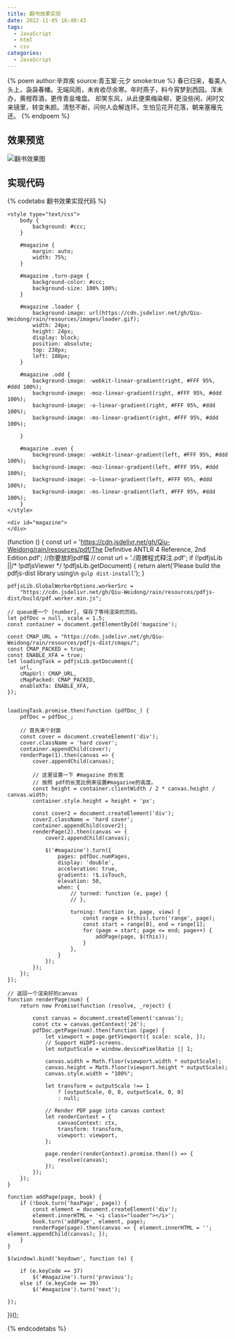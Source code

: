 ```yaml
---
title: 翻书效果实现
date: 2022-11-05 16:40:43
tags:
  - JavaScript
  - html
  - css
categories:
  - JavaScript
---
```

{% poem author:辛弃疾 source:青玉案·元夕 smoke:true %} 
春已归来，看美人头上，袅袅春幡。无端风雨，未肯收尽余寒。年时燕子，料今宵梦到西园。浑未办，黄柑荐酒，更传青韭堆盘。 
却笑东风，从此便熏梅染柳，更没些闲，闲时又来镜里，转变朱颜。清愁不断，问何人会解连环。生怕见花开花落，朝来塞雁先还。 
{% endpoem %}
## 效果预览
![翻书效果图](https://cdn.jsdelivr.net/gh/Qiu-Weidong/rain/resources/images/turn.gif)

## 实现代码
{% codetabs 翻书效果实现代码 %}
<!-- tab lang:html -->
<!doctype html>
<html>

<head>
	<script type="text/javascript" src="http://code.jquery.com/jquery-1.7.1.min.js"></script>
	<script src='http://www.turnjs.com/lib/turn.min.js'></script>
	<script src="https://cdn.jsdelivr.net/gh/Qiu-Weidong/rain/resources/pdfjs-dist/build/pdf.js"></script>

	<style type="text/css">
		body {
			background: #ccc;
		}

		#magazine {
			margin: auto;
			width: 75%;
		}

		#magazine .turn-page {
			background-color: #ccc;
			background-size: 100% 100%;
		}

		#magazine .loader {
			background-image: url(https://cdn.jsdelivr.net/gh/Qiu-Weidong/rain/resources/images/loader.gif);
			width: 24px;
			height: 24px;
			display: block;
			position: absolute;
			top: 238px;
			left: 188px;
		}

		#magazine .odd {
			background-image: -webkit-linear-gradient(right, #FFF 95%, #ddd 100%);
			background-image: -moz-linear-gradient(right, #FFF 95%, #ddd 100%);
			background-image: -o-linear-gradient(right, #FFF 95%, #ddd 100%);
			background-image: -ms-linear-gradient(right, #FFF 95%, #ddd 100%);

		}

		#magazine .even {
			background-image: -webkit-linear-gradient(left, #FFF 95%, #ddd 100%);
			background-image: -moz-linear-gradient(left, #FFF 95%, #ddd 100%);
			background-image: -o-linear-gradient(left, #FFF 95%, #ddd 100%);
			background-image: -ms-linear-gradient(left, #FFF 95%, #ddd 100%);
		}
	</style>
</head>

<body>

	<div id="magazine">
	</div>


<script type="text/javascript" src="./bookturn.js">
</script>

</body>

</html>
<!-- endtab -->

<!-- tab lang:javascript -->

(function () {
    const url = 'https://cdn.jsdelivr.net/gh/Qiu-Weidong/rain/resources/pdf/The Definitive ANTLR 4 Reference, 2nd Edition.pdf'; //你要放的pdf檔
    // const url = './周髀程式释注.pdf';
    if (!pdfjsLib ||/* !pdfjsViewer */ !pdfjsLib.getDocument) {
        return alert('Please build the pdfjs-dist library using\n  `gulp dist-install`');
    }

    pdfjsLib.GlobalWorkerOptions.workerSrc =
        "https://cdn.jsdelivr.net/gh/Qiu-Weidong/rain/resources/pdfjs-dist/build/pdf.worker.min.js";

    // queue是一个 [number], 保存了等待渲染的页码。
    let pdfDoc = null, scale = 1.5;
    const container = document.getElementById('magazine');

    const CMAP_URL = "https://cdn.jsdelivr.net/gh/Qiu-Weidong/rain/resources/pdfjs-dist/cmaps/";
    const CMAP_PACKED = true;
    const ENABLE_XFA = true;
    let loadingTask = pdfjsLib.getDocument({
        url,
        cMapUrl: CMAP_URL,
        cMapPacked: CMAP_PACKED,
        enableXfa: ENABLE_XFA,
    });


    loadingTask.promise.then(function (pdfDoc_) {
        pdfDoc = pdfDoc_;

        // 首先来个封面
        const cover = document.createElement('div');
        cover.className = 'hard cover';
        container.appendChild(cover);
        renderPage(1).then(canvas => {
            cover.appendChild(canvas);
            
            // 这里设置一下 #magazine 的长宽
            // 按照 pdf的长宽比例来设置#magazine的高度。
            const height = container.clientWidth / 2 * canvas.height / canvas.width;
            container.style.height = height + 'px';

            const cover2 = document.createElement('div');
            cover2.className = 'hard cover';
            container.appendChild(cover2);
            renderPage(2).then(canvas => {
                cover2.appendChild(canvas);

                $('#magazine').turn({
                    pages: pdfDoc.numPages,
                    display: 'double',
                    acceleration: true,
                    gradients: !$.isTouch,
                    elevation: 50,
                    when: {
                        // turned: function (e, page) {
                        // },

                        turning: function (e, page, view) {
                            const range = $(this).turn('range', page);
                            const start = range[0], end = range[1];
                            for (page = start; page <= end; page++) {
                                addPage(page, $(this));
                            }
                        },
                    }
                });
            });
        });
    });

    // 返回一个渲染好的canvas
    function renderPage(num) {
        return new Promise(function (resolve, _reject) {

            const canvas = document.createElement('canvas');
            const ctx = canvas.getContext('2d');
            pdfDoc.getPage(num).then(function (page) {
                let viewport = page.getViewport({ scale: scale, });
                // Support HiDPI-screens.
                let outputScale = window.devicePixelRatio || 1;

                canvas.width = Math.floor(viewport.width * outputScale);
                canvas.height = Math.floor(viewport.height * outputScale);
                canvas.style.width = "100%";

                let transform = outputScale !== 1
                    ? [outputScale, 0, 0, outputScale, 0, 0]
                    : null;

                // Render PDF page into canvas context
                let renderContext = {
                    canvasContext: ctx,
                    transform: transform,
                    viewport: viewport,
                };

                page.render(renderContext).promise.then(() => {
                    resolve(canvas);
                });
            });
        });
    }

    function addPage(page, book) {
        if (!book.turn('hasPage', page)) {
            const element = document.createElement('div');
            element.innerHTML = '<i class="loader"></i>';
            book.turn('addPage', element, page);
            renderPage(page).then(canvas => { element.innerHTML = ''; element.appendChild(canvas); }); 
        }
    }

    $(window).bind('keydown', function (e) {

        if (e.keyCode == 37)
            $('#magazine').turn('previous');
        else if (e.keyCode == 39)
            $('#magazine').turn('next');

    });
})();

<!-- endtab -->
{% endcodetabs %}


